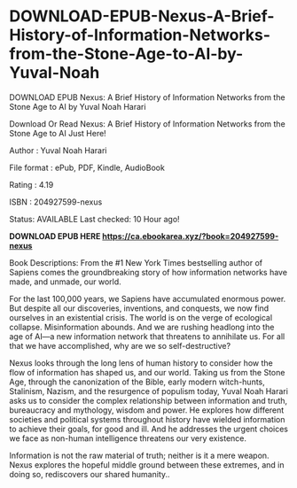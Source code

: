 # DOWNLOAD-EPUB-Nexus-A-Brief-History-of-Information-Networks-from-the-Stone-Age-to-AI-by-Yuval-Noah
DOWNLOAD EPUB Nexus: A Brief History of Information Networks from the Stone Age to AI by Yuval Noah Harari

Download Or Read Nexus: A Brief History of Information Networks from the Stone Age to AI Just Here!

Author : Yuval Noah Harari

File format : ePub, PDF, Kindle, AudioBook

Rating : 4.19

ISBN : 204927599-nexus

Status: AVAILABLE Last checked: 10 Hour ago!

**DOWNLOAD EPUB HERE https://ca.ebookarea.xyz/?book=204927599-nexus**

Book Descriptions:
From the #1 New York Times bestselling author of Sapiens comes the groundbreaking story of how information networks have made, and unmade, our world.

For the last 100,000 years, we Sapiens have accumulated enormous power. But despite all our discoveries, inventions, and conquests, we now find ourselves in an existential crisis. The world is on the verge of ecological collapse. Misinformation abounds. And we are rushing headlong into the age of AI—a new information network that threatens to annihilate us. For all that we have accomplished, why are we so self-destructive?

Nexus looks through the long lens of human history to consider how the flow of information has shaped us, and our world. Taking us from the Stone Age, through the canonization of the Bible, early modern witch-hunts, Stalinism, Nazism, and the resurgence of populism today, Yuval Noah Harari asks us to consider the complex relationship between information and truth, bureaucracy and mythology, wisdom and power. He explores how different societies and political systems throughout history have wielded information to achieve their goals, for good and ill. And he addresses the urgent choices we face as non-human intelligence threatens our very existence.

Information is not the raw material of truth; neither is it a mere weapon. Nexus explores the hopeful middle ground between these extremes, and in doing so, rediscovers our shared humanity..
